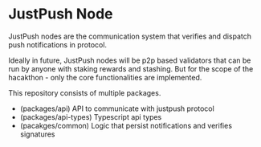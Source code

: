 # JustPush Node

JustPush nodes are the communication system that verifies and dispatch push notifications in protocol. 

Ideally in future, JustPush nodes will be p2p based validators that can be run by anyone with staking rewards and stashing. But for the scope of the hacakthon - only the core functionalities are implemented.

This repository consists of multiple packages.

- (packages/api) API to communicate with justpush protocol
- (packages/api-types) Typescript api types
- (pacakges/common) Logic that persist notifications and verifies signatures
